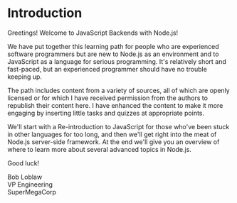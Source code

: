 # Introduction

Greetings!  Welcome to JavaScript Backends with Node.js!

We have put together this learning path for people who are experienced software programmers but are new to Node.js as an environment and to JavaScript as a language for serious programming. It's relatively short and fast-paced, but an experienced programmer should have no trouble keeping up.

The path includes content from a variety of sources, all of which are openly licensed or for which I have received permission from the authors to republish their content here.  I have enhanced the content to make it more engaging by inserting little tasks and quizzes at appropriate points.

We'll start with a Re-introduction to JavaScript for those who've been stuck in other languages for too long, and then we'll get right into the meat of Node.js server-side framework. At the end we'll give you an overview of where to learn more about several advanced topics in Node.js.

Good luck!

Bob Loblaw  
VP Engineering  
SuperMegaCorp
